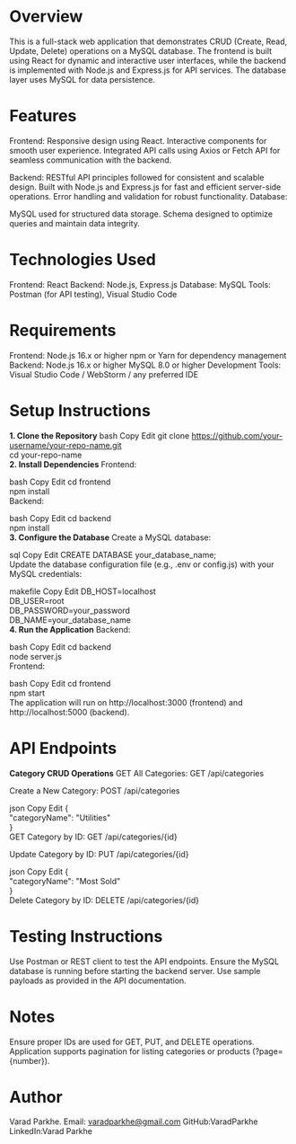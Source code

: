 # Overview
This is a full-stack web application that demonstrates CRUD (Create, Read, Update, Delete) operations on a MySQL database. The frontend is built using React for dynamic and interactive user interfaces, while the backend is implemented with Node.js and Express.js for API services. The database layer uses MySQL for data persistence.

# Features

Frontend:
Responsive design using React.
Interactive components for smooth user experience.
Integrated API calls using Axios or Fetch API for seamless communication with the backend.

Backend:
RESTful API principles followed for consistent and scalable design.
Built with Node.js and Express.js for fast and efficient server-side operations.
Error handling and validation for robust functionality.
Database:

MySQL used for structured data storage.
Schema designed to optimize queries and maintain data integrity.

# Technologies Used
Frontend: React
Backend: Node.js, Express.js
Database: MySQL
Tools: Postman (for API testing), Visual Studio Code

# Requirements
Frontend:
Node.js 16.x or higher
npm or Yarn for dependency management
Backend:
Node.js 16.x or higher
MySQL 8.0 or higher
Development Tools:
Visual Studio Code / WebStorm / any preferred IDE

# Setup Instructions
**1. Clone the Repository**
bash
Copy
Edit
git clone https://github.com/your-username/your-repo-name.git  
cd your-repo-name  
**2. Install Dependencies**
Frontend:

bash
Copy
Edit
cd frontend  
npm install  
Backend:

bash
Copy
Edit
cd backend  
npm install  
**3. Configure the Database**
Create a MySQL database:

sql
Copy
Edit
CREATE DATABASE your_database_name;  
Update the database configuration file (e.g., .env or config.js) with your MySQL credentials:

makefile
Copy
Edit
DB_HOST=localhost  
DB_USER=root  
DB_PASSWORD=your_password  
DB_NAME=your_database_name  
**4. Run the Application**
Backend:

bash
Copy
Edit
cd backend  
node server.js  
Frontend:

bash
Copy
Edit
cd frontend  
npm start  
The application will run on http://localhost:3000 (frontend) and http://localhost:5000 (backend).

# API Endpoints
**Category CRUD Operations**
GET All Categories:
GET /api/categories

Create a New Category:
POST /api/categories

json
Copy
Edit
{  
  "categoryName": "Utilities"  
}  
GET Category by ID:
GET /api/categories/{id}

Update Category by ID:
PUT /api/categories/{id}

json
Copy
Edit
{  
  "categoryName": "Most Sold"  
}  
Delete Category by ID:
DELETE /api/categories/{id}

# Testing Instructions
Use Postman or REST client to test the API endpoints.
Ensure the MySQL database is running before starting the backend server.
Use sample payloads as provided in the API documentation.

# Notes
Ensure proper IDs are used for GET, PUT, and DELETE operations.
Application supports pagination for listing categories or products (?page={number}).

# Author
Varad Parkhe.
Email: varadparkhe@gmail.com
GitHub:VaradParkhe
LinkedIn:Varad Parkhe
